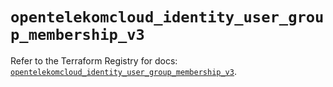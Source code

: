 # `opentelekomcloud_identity_user_group_membership_v3`

Refer to the Terraform Registry for docs: [`opentelekomcloud_identity_user_group_membership_v3`](https://registry.terraform.io/providers/opentelekomcloud/opentelekomcloud/1.36.34/docs/resources/identity_user_group_membership_v3).
